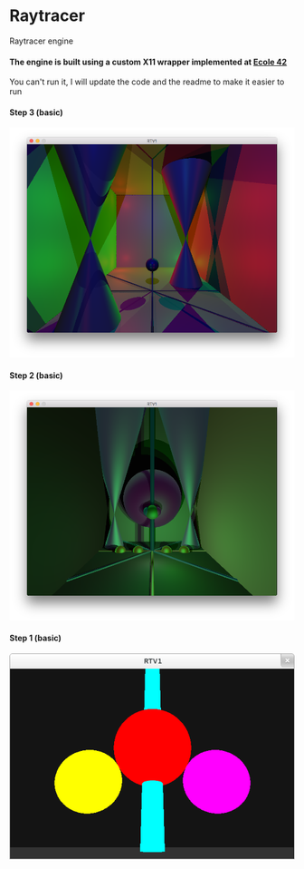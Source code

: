 # Raytracer #

Raytracer engine

#### The engine is built using a custom X11 wrapper implemented at [Ecole 42](https://www.42.fr)

You can't run it, I will update the code and the readme to make it easier to run

####  Step 3 (basic) ####
<HTML>
   <img src="./rt_v1/imgs/step_6.png" alt="cat">
</HTML>

####  Step 2 (basic) ####
<HTML>
   <img src="./rt_v1/imgs/step_5.png" alt="cat">   
</HTML>

####  Step 1 (basic) ####
<HTML>
   <img src="./rt_v1/imgs/step_3.png" alt="cat">   
</HTML>
